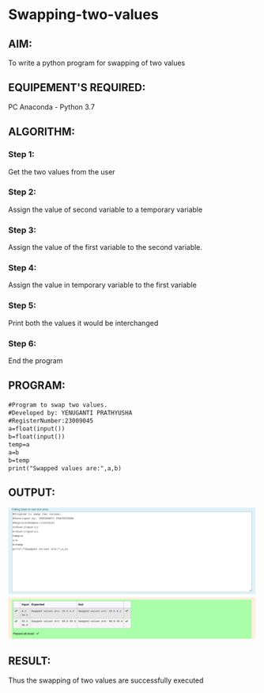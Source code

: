 # Swapping-two-values
## AIM:
To write a python program for swapping of two values
## EQUIPEMENT'S REQUIRED: 
PC
Anaconda - Python 3.7
## ALGORITHM: 
### Step 1:
Get the two values from the user
### Step 2: 
Assign the value of second variable to a temporary variable 
### Step 3: 
Assign the value of the first variable to the second variable.
### Step 4:  
Assign the value in temporary variable to the first variable
### Step 5: 
Print both the values it would be interchanged
### Step 6: 
End the program
## PROGRAM:
```
#Program to swap two values.
#Developed by: YENUGANTI PRATHYUSHA
#RegisterNumber:23009045
a=float(input())
b=float(input())
temp=a
a=b
b=temp
print("Swapped values are:",a,b)
```

## OUTPUT:

![output](/swapoutput.png)


## RESULT:
Thus the swapping of two values are successfully executed



